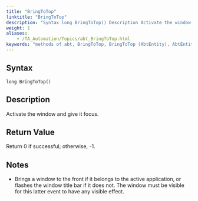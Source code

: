 ```yaml
--- 
title: "BringToTop"
linktitle: "BringToTop"
description: "Syntax long BringToTop() Description Activate the window and give it focus. Return Value Return 0 if successful; otherwise, -1 . Notes Brings a window to the front if it belongs to the active ..."
weight: 1
aliases: 
    - /TA_Automation/Topics/abt_BringToTop.html
keywords: "methods of abt, BringToTop, BringToTop (AbtEntity), AbtEntity, bringtotop, abtentity bringtotop, bring window to front, focus window"
---
```


## Syntax

`long BringToTop()`

## Description

Activate the window and give it focus.

## Return Value

Return 0 if successful; otherwise, -1.

## Notes

-   Brings a window to the front if it belongs to the active application, or flashes the window title bar if it does not. The window must be visible for this latter event to have any visible effect.



